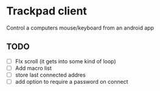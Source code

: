 # Trackpad client
Control a computers mouse/keyboard from an android app

## TODO
- [ ] FIx scroll (it gets into some kind of loop)
- [ ] Add macro list
- [ ] store last connected addres
- [ ] add option to require a password on connect
